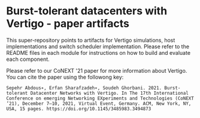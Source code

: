 # Burst-tolerant datacenters with Vertigo - paper artifacts

This super-repository points to artifacts for Vertigo simulations, host implementations and switch scheduler implementation. Please refer to the README files in each module for instructions on how to build and evaluate each component.

Please refer to our CoNEXT '21 paper for more information about Vertigo.
You can cite the paper using the followong key:

`
Sepehr Abdous∗, Erfan Sharafzadeh∗, Soudeh Ghorbani. 2021. Burst-tolerant Datacenter Networks with Vertigo. In The 17th International Conference on emerging Networking EXperiments and Technologies (CoNEXT ’21), December 7–10, 2021, Virtual Event, Germany. ACM, New York, NY, USA, 15 pages. https://doi.org/10.1145/3485983.3494873
`